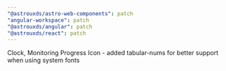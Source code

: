 ```yaml
---
"@astrouxds/astro-web-components": patch
"angular-workspace": patch
"@astrouxds/angular": patch
"@astrouxds/react": patch
---
```


Clock, Monitoring Progress Icon - added tabular-nums for better support when using system fonts
